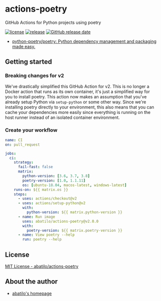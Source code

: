# actions-poetry
GitHub Actions for Python projects using poetry

[![license](https://img.shields.io/github/license/abatilo/actions-poetry.svg)](https://github.com/abatilo/actions-poetry/blob/master/LICENSE)
[![release](https://img.shields.io/github/release/abatilo/actions-poetry.svg)](https://github.com/abatilo/actions-poetry/releases/latest)
[![GitHub release date](https://img.shields.io/github/release-date/abatilo/actions-poetry.svg)](https://github.com/abatilo/actions-poetry/releases)

- [python-poetry/poetry: Python dependency management and packaging made easy.](https://github.com/python-poetry/poetry)

## Getting started

### Breaking changes for v2
We've drastically simplified this GitHub Action for v2. This is no longer a
Docker action that runs as its own container, it's just a simplified way for
you to install poetry. This action now makes an assumption that you've already
setup Python via `setup-python` or some other way. Since we're installing poetry directly to your environment, this also means that you can cache your dependencies more easily since everything is running on the host runner instead of an isolated container environment.

### Create your workflow
```yaml
name: CI
on: pull_request

jobs:
  ci:
    strategy:
      fail-fast: false
      matrix:
        python-version: [3.6, 3.7, 3.8]
        poetry-version: [1.0, 1.1.11]
        os: [ubuntu-18.04, macos-latest, windows-latest]
    runs-on: ${{ matrix.os }}
    steps:
      - uses: actions/checkout@v2
      - uses: actions/setup-python@v2
        with:
          python-version: ${{ matrix.python-version }}
      - name: Run image
        uses: abatilo/actions-poetry@v2.0.0
        with:
          poetry-version: ${{ matrix.poetry-version }}
      - name: View poetry --help
        run: poetry --help
```

## License

[MIT License - abatilo/actions-poetry]

[MIT License - abatilo/actions-poetry]: https://github.com/abatilo/actions-poetry/blob/master/LICENSE


## About the author

- [abatilo's homepage](https://www.aaronbatilo.dev/)
